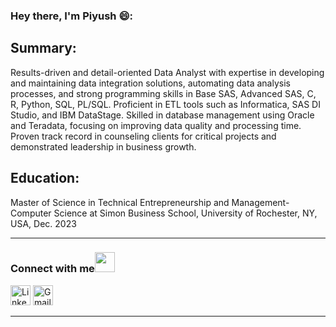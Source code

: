 
### Hey there, I'm Piyush 😄:
## Summary:
Results-driven and detail-oriented Data Analyst with expertise in developing and maintaining data integration solutions, automating data analysis processes, and strong programming skills in Base SAS, Advanced SAS, C, R, Python, SQL, PL/SQL. Proficient in ETL tools such as Informatica, SAS DI Studio, and IBM DataStage. Skilled in database management using Oracle and Teradata, focusing on improving data quality and processing time. Proven track record in counseling clients for critical projects and demonstrated leadership in business growth.

## Education:
Master of Science in Technical Entrepreneurship and Management- Computer Science at
Simon Business School, University of Rochester, NY, USA, Dec. 2023



***

### Connect with me<img src="https://github.com/TheDudeThatCode/TheDudeThatCode/blob/master/Assets/Handshake.gif" height="32px">
[<img src="https://cdn.svgporn.com/logos/linkedin-icon.svg" alt="Linkedin Logo" width="32">](https://www.linkedin.com/in/bhardwaj-piyush/)    [<img src="https://cdn.svgporn.com/logos/google-gmail.svg" alt="Gmail logo" height="32">](mailto:piyushb53@gmail.com) 

***

